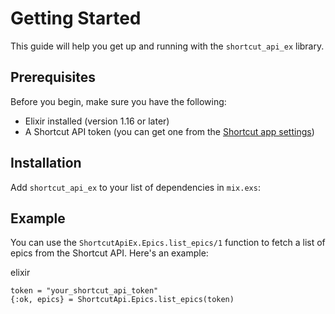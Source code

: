 # Getting Started

This guide will help you get up and running with the `shortcut_api_ex` library.

## Prerequisites

Before you begin, make sure you have the following:

- Elixir installed (version 1.16 or later)
- A Shortcut API token (you can get one from the [Shortcut app settings](https://app.shortcut.com/mechanical-orchard/settings/account/api-tokens))

## Installation

Add `shortcut_api_ex` to your list of dependencies in `mix.exs`:

## Example

You can use the `ShortcutApiEx.Epics.list_epics/1` function to fetch a list of epics from the Shortcut API. Here's an example:

elixir
```
token = "your_shortcut_api_token"
{:ok, epics} = ShortcutApi.Epics.list_epics(token)
```
